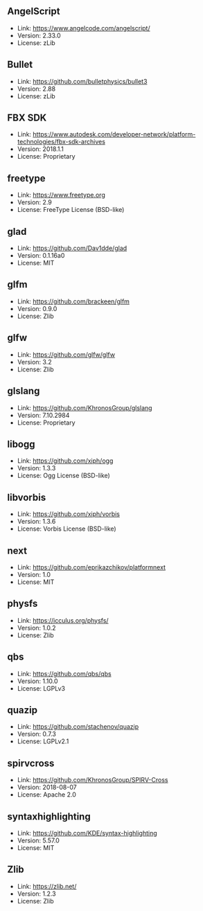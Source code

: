 ## AngelScript

- Link: https://www.angelcode.com/angelscript/
- Version: 2.33.0
- License: zLib

## Bullet

- Link: https://github.com/bulletphysics/bullet3
- Version: 2.88
- License: zLib

## FBX SDK

- Link: https://www.autodesk.com/developer-network/platform-technologies/fbx-sdk-archives
- Version: 2018.1.1
- License: Proprietary

## freetype

- Link: https://www.freetype.org
- Version: 2.9
- License: FreeType License (BSD-like)

## glad

- Link: https://github.com/Dav1dde/glad
- Version: 0.1.16a0
- License: MIT

## glfm

- Link: https://github.com/brackeen/glfm
- Version: 0.9.0
- License: Zlib

## glfw

- Link: https://github.com/glfw/glfw
- Version: 3.2
- License: Zlib

## glslang

- Link: https://github.com/KhronosGroup/glslang
- Version: 7.10.2984
- License: Proprietary

## libogg
- Link: https://github.com/xiph/ogg
- Version: 1.3.3
- License: Ogg License (BSD-like)

## libvorbis
- Link: https://github.com/xiph/vorbis
- Version: 1.3.6
- License: Vorbis License (BSD-like)

## next

- Link: https://github.com/eprikazchikov/platformnext
- Version: 1.0
- License: MIT

## physfs

- Link: https://icculus.org/physfs/
- Version: 1.0.2
- License: Zlib

## qbs

- Link: https://github.com/qbs/qbs
- Version: 1.10.0
- License: LGPLv3

## quazip

- Link: https://github.com/stachenov/quazip
- Version: 0.7.3
- License: LGPLv2.1

## spirvcross

- Link: https://github.com/KhronosGroup/SPIRV-Cross
- Version: 2018-08-07
- License: Apache 2.0

## syntaxhighlighting

- Link: https://github.com/KDE/syntax-highlighting
- Version: 5.57.0
- License: MIT

## Zlib

- Link: https://zlib.net/
- Version: 1.2.3
- License: Zlib